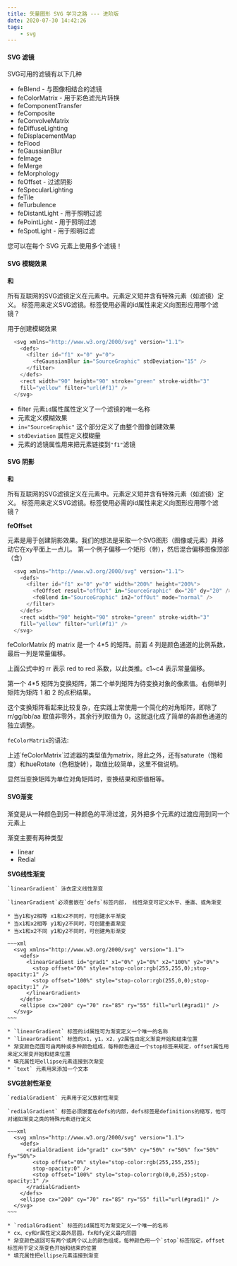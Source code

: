```yaml
---
title: 矢量图形 SVG 学习之路 --- 进阶版
date: 2020-07-30 14:42:26
tags:
    - svg
---
```


#### SVG 滤镜

  SVG可用的滤镜有以下几种

  * feBlend - 与图像相结合的滤镜
  * feColorMatrix - 用于彩色滤光片转换
  * feComponentTransfer
  * feComposite
  * feConvolveMatrix
  * feDiffuseLighting
  * feDisplacementMap
  * feFlood
  * feGaussianBlur
  * feImage
  * feMerge
  * feMorphology
  * feOffset - 过滤阴影
  * feSpecularLighting
  * feTile
  * feTurbulence
  * feDistantLight - 用于照明过滤
  * fePointLight - 用于照明过滤
  * feSpotLight - 用于照明过滤

  您可以在每个 SVG 元素上使用多个滤镜！
  

####  SVG 模糊效果

  **<defs>和<filter>**

  所有互联网的SVG滤镜定义在<defs>元素中。<defs>元素定义短并含有特殊元素（如滤镜）定义。
  <filter>标签用来定义SVG滤镜。<filter>标签使用必需的id属性来定义向图形应用哪个滤镜？

  **<feGaussianBlur>**

  <feGaussianBlur>用于创建模糊效果

  ~~~js
    <svg xmlns="http://www.w3.org/2000/svg" version="1.1">
      <defs>
        <filter id="f1" x="0" y="0">
          <feGaussianBlur in="SourceGraphic" stdDeviation="15" />
        </filter>
      </defs>
      <rect width="90" height="90" stroke="green" stroke-width="3"
      fill="yellow" filter="url(#f1)" />
    </svg>
  ~~~

  * filter 元素`id`属性属性定义了一个滤镜的唯一名称
  * <feGaussianBlur> 元素定义模糊效果
  * `in="SourceGraphic"` 这个部分定义了由整个图像创建效果
  * `stdDeviation` 属性定义模糊量
  * <rect>元素的滤镜属性用来把元素链接到`"f1"`滤镜

#### SVG 阴影

  **<defs>和<filter>**

  所有互联网的SVG滤镜定义在<defs>元素中。<defs>元素定义短并含有特殊元素（如滤镜）定义。
  <filter>标签用来定义SVG滤镜。<filter>标签使用必需的id属性来定义向图形应用哪个滤镜？ 

  **feOffset**

  <feOffset>元素是用于创建阴影效果。我们的想法是采取一个SVG图形（图像或元素）并移动它在xy平面上一点儿。
  第一个例子偏移一个矩形（带<feOffset>），然后混合偏移图像顶部（含<feBlend>）

  ~~~js
    <svg xmlns="http://www.w3.org/2000/svg" version="1.1">
      <defs>
        <filter id="f1" x="0" y="0" width="200%" height="200%">
          <feOffset result="offOut" in="SourceGraphic" dx="20" dy="20" />
          <feBlend in="SourceGraphic" in2="offOut" mode="normal" />
        </filter>
      </defs>
      <rect width="90" height="90" stroke="green" stroke-width="3"
      fill="yellow" filter="url(#f1)" />
    </svg>
  ~~~

  feColorMatrix 的 matrix 是一个 4*5 的矩阵。前面 4 列是颜色通道的比例系数，最后一列是常量偏移。

  上面公式中的 rr 表示 red to red 系数，以此类推。c1~c4 表示常量偏移。

  第一个 4*5 矩阵为变换矩阵，第二个单列矩阵为待变换对象的像素值。右侧单列矩阵为矩阵 1 和 2 的点积结果。

  这个变换矩阵看起来比较复杂，在实践上常使用一个简化的对角矩阵，即除了 rr/gg/bb/aa 取值非零外，其余行列取值为 0，这就退化成了简单的各颜色通道的独立调整。

  `feColorMatrix`的语法:

  <filter id="f1" x="0%" y="0%" width="100%" height="100%">  
    <feColorMatrix   
      result="original" id="c1" type="matrix"   
      values="1 0 0 0 0    
              0 1 0 0 0   
              0 0 1 0 0   
              0 0 0 1 0" />  
  </filter>
  上述`feColorMatrix`过滤器的类型值为matrix，除此之外，还有saturate（饱和度）和hueRotate（色相旋转），取值比较简单，这里不做说明。

  显然当变换矩阵为单位对角矩阵时，变换结果和原值相等。

#### SVG渐变

  渐变是从一种颜色到另一种颜色的平滑过渡，另外把多个元素的过渡应用到同一个元素上

  渐变主要有两种类型

  * linear
  * Redial

  **SVG线性渐变**

    `linearGradient` 泳衣定义线性渐变

    `linearGradient`必须套嵌在`defs`标签内部， 线性渐变可定义水平、垂直、或角渐变

    * 当y1和y2相等 x1和x2不同时，可创建水平渐变
    * 当x1和x2相等 y1和y2不同时，可创建垂直渐变
    * 当x1和x2不同 y1和y2不同时，可创建角形渐变

    ~~~xml
      <svg xmlns="http://www.w3.org/2000/svg" version="1.1">
        <defs>
          <linearGradient id="grad1" x1="0%" y1="0%" x2="100%" y2="0%">
            <stop offset="0%" style="stop-color:rgb(255,255,0);stop-opacity:1" />
            <stop offset="100%" style="stop-color:rgb(255,0,0);stop-opacity:1" />
          </linearGradient>
        </defs>
        <ellipse cx="200" cy="70" rx="85" ry="55" fill="url(#grad1)" />
      </svg>
    ~~~

    * `linearGradient` 标签的id属性可为渐变定义一个唯一的名称
    * `linearGradient` 标签的x1，y1，x2，y2属性自定义渐变开始和结束位置
    * 渐变颜色范围可由两种或多种颜色组成，每种颜色通过一个stop标签来规定，offset属性用来定义渐变开始和结束位置
    * 填充属性吧ellipse元素连接到次渐变
    * `text` 元素用来添加一个文本

  **SVG放射性渐变**

    `redialGradient` 元素用于定义放射性渐变

    `redialGradient` 标签必须嵌套在defs的内部，defs标签是definitions的缩写，他可对诸如渐变之类的特殊元素进行定义

    ~~~xml
      <svg xmlns="http://www.w3.org/2000/svg" version="1.1">
        <defs>
          <radialGradient id="grad1" cx="50%" cy="50%" r="50%" fx="50%" fy="50%">
            <stop offset="0%" style="stop-color:rgb(255,255,255);
            stop-opacity:0" />
            <stop offset="100%" style="stop-color:rgb(0,0,255);stop-opacity:1" />
          </radialGradient>
        </defs>
        <ellipse cx="200" cy="70" rx="85" ry="55" fill="url(#grad1)" />
      </svg>
    ~~~

    * `redialGradient` 标签的id属性可为渐变定义一个唯一的名称
    * cx、cy和r属性定义最外层圆，fx和fy定义最内层圆
    * 渐变颜色返回可有两个或两个以上的颜色组成，每种颜色用一个`stop`标签指定，offset标签用于定义渐变色开始和结束的位置
    * 填充属性把ellipse元素连接到渐变